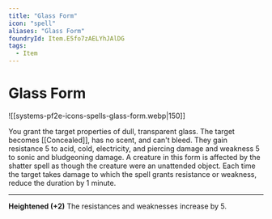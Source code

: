 ```yaml
---
title: "Glass Form"
icon: "spell"
aliases: "Glass Form"
foundryId: Item.E5fo7zAELYhJAlDG
tags:
  - Item
---
```


# Glass Form
![[systems-pf2e-icons-spells-glass-form.webp|150]]

You grant the target properties of dull, transparent glass. The target becomes [[Concealed]], has no scent, and can't bleed. They gain resistance 5 to acid, cold, electricity, and piercing damage and weakness 5 to sonic and bludgeoning damage. A creature in this form is affected by the shatter spell as though the creature were an unattended object. Each time the target takes damage to which the spell grants resistance or weakness, reduce the duration by 1 minute.

* * *

**Heightened (+2)** The resistances and weaknesses increase by 5.
